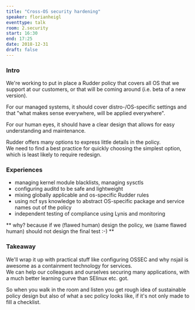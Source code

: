 ```yaml
---
title: "Cross-OS security hardening"
speaker: florianheigl
eventtype: talk
room: 2.security
start: 16:30
end: 17:25
date: 2018-12-31
draft: false
---
```


### Intro ###

We're working to put in place a Rudder policy that covers all OS that we support at our customers,
or that will be coming around (i.e. beta of a new version).  

For our managed systems, it should cover distro-/OS-specific settings and that "what makes sense everywhere, will be applied everywhere".  

For our human eyes, it should have a clear design that allows for easy understanding and maintenance.  

Rudder offers many options to express little details in the policy.  
We need to find a best practice for quickly choosing the simplest option, which is least likely to require redesign.  

### Experiences ###

- managing kernel module blacklists, managing sysctls
- configuring auditd to be safe and lightweight
- mixing globally applicable and os-specific Rudder rules
- using ncf sys knowledge to abstract OS-specific package and service names out of the policy
- independent testing of compliance using Lynis and monitoring

** why? because if we (flawed human) design the policy, we (same flawed human) should not design the final test :-) **


### Takeaway ###

We'll wrap it up with practical stuff like configuring OSSEC and why nsjail is awesome as a containment technology for services.  
We can help our colleagues and ourselves securing many applications, with a much better learning curve than SElinux etc. got.  

So when you walk in the room and listen you get rough idea of sustainable policy design but also of what a sec policy looks like,
if it's not only made to fill a checklist.  

